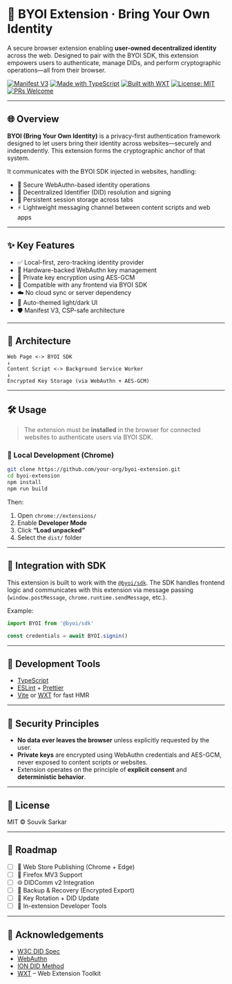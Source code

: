# 🧩 BYOI Extension · Bring Your Own Identity

A secure browser extension enabling **user-owned decentralized identity** across the web.
Designed to pair with the BYOI SDK, this extension empowers users to authenticate, manage DIDs, and perform cryptographic operations—all from their browser.

[![Manifest V3](https://img.shields.io/badge/Manifest%20V3-Enabled-green)](https://developer.chrome.com/docs/extensions/mv3/intro/)
[![Made with TypeScript](https://img.shields.io/badge/Made%20with-TypeScript-3178C6?logo=typescript\&logoColor=white)](https://www.typescriptlang.org/)
[![Built with WXT](https://img.shields.io/badge/Built%20with-WXT-9146FF?logo=wxt\&logoColor=white)](https://wxt.dev/)
[![License: MIT](https://img.shields.io/badge/License-MIT-yellow.svg)](../LICENSE)
[![PRs Welcome](https://img.shields.io/badge/PRs-welcome-brightgreen.svg)](https://github.com/souviks22/byoi/issues)

---

## 🌐 Overview

**BYOI (Bring Your Own Identity)** is a privacy-first authentication framework designed to let users bring their identity across websites—securely and independently.
This extension forms the cryptographic anchor of that system.

It communicates with the BYOI SDK injected in websites, handling:

* 🔐 Secure WebAuthn-based identity operations
* 🔑 Decentralized Identifier (DID) resolution and signing
* 🔄 Persistent session storage across tabs
* ⚡ Lightweight messaging channel between content scripts and web apps

---

## ✨ Key Features

* ✅ Local-first, zero-tracking identity provider
* 🔐 Hardware-backed WebAuthn key management
* 📁 Private key encryption using AES-GCM
* 🧩 Compatible with any frontend via BYOI SDK
* ☁️ No cloud sync or server dependency
* 🌙 Auto-themed light/dark UI
* 🛡️ Manifest V3, CSP-safe architecture

---

## 🧠 Architecture

```
Web Page <-> BYOI SDK
↓
Content Script <-> Background Service Worker
↓
Encrypted Key Storage (via WebAuthn + AES-GCM)
```

---

## 🛠️ Usage

> The extension must be **installed** in the browser for connected websites to authenticate users via BYOI SDK.

### 🧪 Local Development (Chrome)

```bash
git clone https://github.com/your-org/byoi-extension.git
cd byoi-extension
npm install
npm run build
```

Then:

1. Open `chrome://extensions/`
2. Enable **Developer Mode**
3. Click **“Load unpacked”**
4. Select the `dist/` folder

---

## 💼 Integration with SDK

This extension is built to work with the [`@byoi/sdk`](https://github.com/your-org/byoi-sdk).
The SDK handles frontend logic and communicates with this extension via message passing (`window.postMessage`, `chrome.runtime.sendMessage`, etc.).

Example:

```ts
import BYOI from '@byoi/sdk'

const credentials = await BYOI.signin()
```

---

## 🧪 Development Tools

* [TypeScript](https://www.typescriptlang.org/)
* [ESLint](https://eslint.org/) + [Prettier](https://prettier.io/)
* [Vite](https://vitejs.dev/) or [WXT](https://wxt.dev/) for fast HMR

---

## 🔐 Security Principles

* **No data ever leaves the browser** unless explicitly requested by the user.
* **Private keys** are encrypted using WebAuthn credentials and AES-GCM, never exposed to content scripts or websites.
* Extension operates on the principle of **explicit consent** and **deterministic behavior**.

---

## 📄 License

MIT © Souvik Sarkar

---

## 📌 Roadmap

* [ ] 🔧 Web Store Publishing (Chrome + Edge)
* [ ] 🦊 Firefox MV3 Support
* [ ] 🌐 DIDComm v2 Integration
* [ ] 🔁 Backup & Recovery (Encrypted Export)
* [ ] 🔑 Key Rotation + DID Update
* [ ] 🧪 In-extension Developer Tools

---

## 🙌 Acknowledgements

* [W3C DID Spec](https://www.w3.org/TR/did-core/)
* [WebAuthn](https://www.w3.org/TR/webauthn/)
* [ION DID Method](https://identity.foundation/ion/)
* [WXT](https://wxt.dev/) – Web Extension Toolkit

